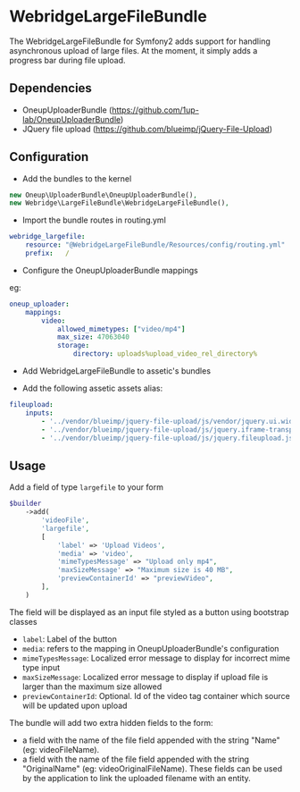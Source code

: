 WebridgeLargeFileBundle
===================

The WebridgeLargeFileBundle for Symfony2 adds support for handling asynchronous upload of large files.
At the moment, it simply adds a progress bar during file upload.


Dependencies
-------------

- OneupUploaderBundle (https://github.com/1up-lab/OneupUploaderBundle)
- JQuery file upload (https://github.com/blueimp/jQuery-File-Upload)

Configuration
-------------

- Add the bundles to the kernel

```php
new Oneup\UploaderBundle\OneupUploaderBundle(),
new Webridge\LargeFileBundle\WebridgeLargeFileBundle(),
```

- Import the bundle routes in routing.yml

```yaml
webridge_largefile:
    resource: "@WebridgeLargeFileBundle/Resources/config/routing.yml"
    prefix:   /
```

- Configure the OneupUploaderBundle mappings

eg:
```yaml
oneup_uploader:
    mappings:
        video:
            allowed_mimetypes: ["video/mp4"]
            max_size: 47063040
            storage:
                directory: uploads%upload_video_rel_directory%
```

- Add WebridgeLargeFileBundle to assetic's bundles

- Add the following assetic assets alias:

```yaml
fileupload:
    inputs:
        - '../vendor/blueimp/jquery-file-upload/js/vendor/jquery.ui.widget.js'
        - '../vendor/blueimp/jquery-file-upload/js/jquery.iframe-transport.js'
        - '../vendor/blueimp/jquery-file-upload/js/jquery.fileupload.js'
```

Usage
-------

Add a field of type `largefile` to your form

```php
$builder
    ->add(
        'videoFile',
        'largefile',
        [
            'label' => 'Upload Videos',
            'media' => 'video',
            'mimeTypesMessage' => "Upload only mp4",
            'maxSizeMessage' => "Maximum size is 40 MB",
            'previewContainerId' => "previewVideo",
        ],
    )
```

The field will be displayed as an input file styled as a button using bootstrap classes

- `label`: Label of the button
- `media`: refers to the mapping in OneupUploaderBundle's configuration
- `mimeTypesMessage`: Localized error message to display for incorrect mime type input
- `maxSizeMessage`: Localized error message to display if upload file is larger than the maximum size allowed
- `previewContainerId`: Optional. Id of the video tag container which source will be updated upon upload

The bundle will add two extra hidden fields to the form:
- a field with the name of the file field appended with the string "Name" (eg: videoFileName).
- a field with the name of the file field appended with the string "OriginalName" (eg: videoOriginalFileName).
These fields can be used by the application to link the uploaded filename with an entity.
